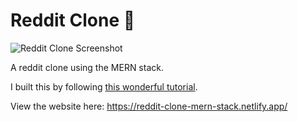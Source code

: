 # Reddit Clone 🤡

![Reddit Clone Screenshot](https://user-images.githubusercontent.com/17105490/132115508-0ac03a00-670e-433a-9ac3-cddbf8b75fc4.png)

A reddit clone using the MERN stack.

I built this by following [this wonderful tutorial](https://www.youtube.com/watch?v=ngc9gnGgUdA).

View the website here:
https://reddit-clone-mern-stack.netlify.app/
